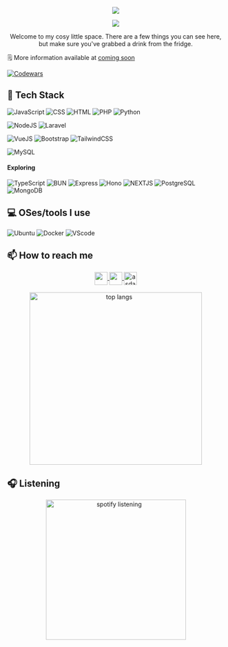 <p width="100%" align="center">
  <img src="https://capsule-render.vercel.app/api?type=waving&color=gradient&text=Hi%20There!&height=100&section=header"/>
</p>

<p align="center" width="100%">
  <img width=""src="https://i.pinimg.com/originals/46/5e/76/465e76ef9c20b4e3dd4075c69306f74e.gif"/>
</p>
<p align="center" width="100%">
Welcome to my cosy little space. There are a few things you can see here, but make sure you've grabbed a drink from the fridge.
</p>

🗒️ More information available at [coming soon]()

[![Codewars](https://www.codewars.com/users/Seinzz/badges/small)](https://www.codewars.com/users/Seinzz)

## 🌱 Tech Stack

![JavaScript](https://img.shields.io/badge/javascript-323330.svg?style=for-the-badge&logo=javascript&logoColor=F7DF1E)
![CSS](https://img.shields.io/badge/Css-323330.svg?style=for-the-badge&logo=css3&logoColor=1572B6)
![HTML](https://img.shields.io/badge/HTML-323330.svg?style=for-the-badge&logo=HTML5&logoColor=E34F26)
![PHP](https://img.shields.io/badge/php-323330.svg?style=for-the-badge&logo=php&logoColor=777BB4)
![Python](https://img.shields.io/badge/python-323330?style=for-the-badge&logo=python&logoColor=3776AB)

![NodeJS](https://img.shields.io/badge/nodeJs-323330?style=for-the-badge&logo=node.js&logoColor=5FA04E)
![Laravel](https://img.shields.io/badge/Laravel-323330.svg?style=for-the-badge&logo=Laravel&logoColor=FF2D20)

![VueJS](https://img.shields.io/badge/Vue-323330?style=for-the-badge&logo=vuedotjs&logoColor=4FC08D)
![Bootstrap](https://img.shields.io/badge/bootstrap-323330.svg?style=for-the-badge&logo=bootstrap&logoColor=7952B3)
![TailwindCSS](https://img.shields.io/badge/tailwindcss-323330.svg?style=for-the-badge&logo=tailwind-css&logoColor=06B6D4)

![MySQL](https://img.shields.io/badge/mysql-323330.svg?style=for-the-badge&logo=mysql&logoColor=4479A1)

#### Exploring

![TypeScript](https://img.shields.io/badge/typescript-323330.svg?style=for-the-badge&logo=typescript&logoColor=007ACC)
![BUN](https://img.shields.io/badge/bun-323330.svg?style=for-the-badge&logo=bun&logoColor=F9EBEA)
![Express](https://img.shields.io/badge/express-323330.svg?style=for-the-badge&logo=express&logoColor=white)
![Hono](https://img.shields.io/badge/hono-323330.svg?style=for-the-badge&logo=hono&logoColor=E36002)
![NEXTJS](https://img.shields.io/badge/next-323330.svg?style=for-the-badge&logo=nextdotjs&logoColor=)
![PostgreSQL](https://img.shields.io/badge/postgresql-323330.svg?style=for-the-badge&logo=postgresql&logoColor=4169E1)
![MongoDB](https://img.shields.io/badge/mongodb-323330.svg?style=for-the-badge&logo=mongodb&logoColor=47A248)

## 💻 OSes/tools I use

![Ubuntu](https://img.shields.io/badge/Ubuntu-%23323330?style=for-the-badge&logo=ubuntu&logoColor=#E95420)
![Docker](https://img.shields.io/badge/Docker-%23323330?style=for-the-badge&logo=Docker&logoColor=#2496ED)
![VScode](https://img.shields.io/badge/VSCode-%23323330?style=for-the-badge&logo=visual%20studio%20code&logoColor=#007ACC)

## 📫 How to reach me

<div align="center" >
  <a margin-right="20px" target="_blank" href="https://www.instagram.com/hsnzdn_/">
    <img height="30" width="30" align="center" src="https://raw.githubusercontent.com/rahuldkjain/github-profile-readme-generator/master/src/images/icons/Social/instagram.svg" />
  </a>
  <a margin-right="20px" target="_blank" href="https://x.com/_aantasena">
    <img height="30" width="30" align="center" src="https://raw.githubusercontent.com/rahuldkjain/github-profile-readme-generator/master/src/images/icons/Social/twitter.svg" />
  </a>
  <a href="https://www.linkedin.com/in/hyzidane/" target="_blank">
    <img height="30" width="30" align="center" src="https://raw.githubusercontent.com/rahuldkjain/github-profile-readme-generator/master/src/images/icons/Social/linked-in-alt.svg" alt="asdasd" height="30" width="40" />
  </a>
</div>

<!-- <img
  align="right"
  src="https://visitor-badge.laobi.icu/badge?page_id=Seinzzz.Seinzzz"
/> -->
<br>

<div align="center">
  <img
    width="400"
    src="https://github-readme-stats.vercel.app/api?username=seinzzz&show_icons=false&theme=catppuccin_mocha&hide_border=true&hide_rank=false&rank_icon=percentile&border_radius=15&custom_title=Seinzz's%20Stats&include_all_commits=true"
    alt="top langs"
  />
</div>

## 🎧 Listening

<div align="center">
  <img
    width="325"
    align="center"
    src="https://spotify-github-profile.kittinanx.com/api/view?uid=zmwocwp9pbzhnpohm649p0wjh&cover_image=true&theme=natemoo-re&show_offline=true&background_color=262626&interchange=false&bar_color=53b14f&bar_color_cover=false"
    alt="spotify listening"
  />
</div>
